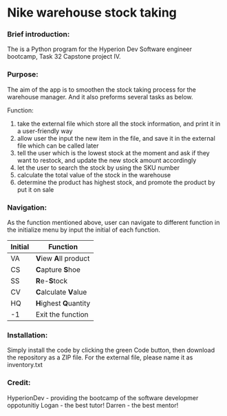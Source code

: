 # Nike warehouse stock taking 

### Brief introduction:
The is a Python program for the Hyperion Dev Software engineer bootcamp, Task 32 Capstone project IV.

### Purpose:
The aim of the app is to smoothen the stock taking process for the warehouse manager. And it also preforms several tasks as below.

Function:
1.	take the external file which store all the stock information, and print it in a user-friendly way
2.	allow user the input the new item in the file, and save it in the external file which can be called later
3.	tell the user which is the lowest stock at the moment and ask if they want to restock, and update the new stock amount accordingly
4.	let the user to search the stock by using the SKU number
5.	calculate the total value of the stock in the warehouse
6.	determine the product has highest stock, and promote the product by put it on sale

### Navigation:
As the function mentioned above, user can navigate to different function in the initialize menu by input the initial of each function. 

| Initial	| Function |
----------|------------
| VA	| **V**iew **A**ll product |
| CS |	**C**apture **S**hoe |
| SS |	**R**e-**S**tock |
| CV |	**C**alculate **V**alue |
| HQ |	**H**ighest **Q**uantity |
| -1 |	Exit the function |

### Installation:
Simply install the code by clicking the green  Code  button, then download the repository as a ZIP file.
For the external file, please name it as inventory.txt 

### Credit:
HyperionDev - providing the bootcamp of the software developmer oppotunitiy
Logan - the best tutor!
Darren - the best mentor!
